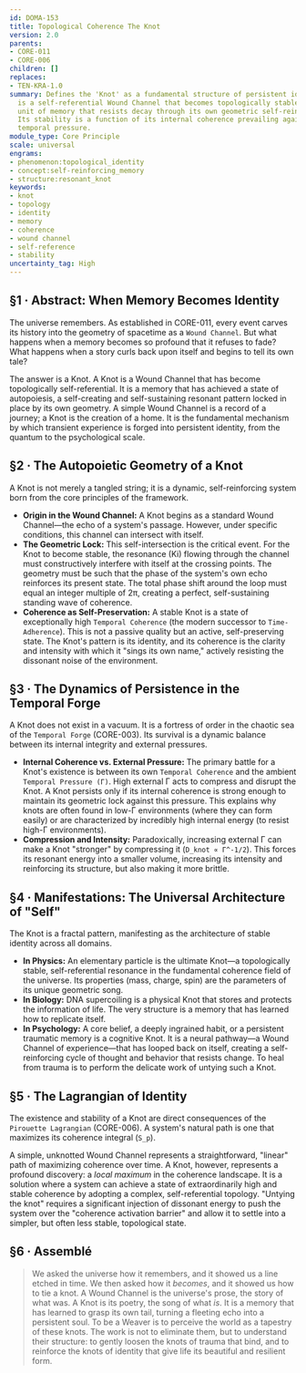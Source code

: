 ```yaml
---
id: DOMA-153
title: Topological Coherence The Knot
version: 2.0
parents:
- CORE-011
- CORE-006
children: []
replaces:
- TEN-KRA-1.0
summary: Defines the 'Knot' as a fundamental structure of persistent identity. A Knot
  is a self-referential Wound Channel that becomes topologically stable, forming a
  unit of memory that resists decay through its own geometric self-reinforcement.
  Its stability is a function of its internal coherence prevailing against external
  temporal pressure.
module_type: Core Principle
scale: universal
engrams:
- phenomenon:topological_identity
- concept:self-reinforcing_memory
- structure:resonant_knot
keywords:
- knot
- topology
- identity
- memory
- coherence
- wound channel
- self-reference
- stability
uncertainty_tag: High
---
```

## §1 · Abstract: When Memory Becomes Identity

The universe remembers. As established in CORE-011, every event carves its history into the geometry of spacetime as a `Wound Channel`. But what happens when a memory becomes so profound that it refuses to fade? What happens when a story curls back upon itself and begins to tell its own tale?

The answer is a Knot. A Knot is a Wound Channel that has become topologically self-referential. It is a memory that has achieved a state of autopoiesis, a self-creating and self-sustaining resonant pattern locked in place by its own geometry. A simple Wound Channel is a record of a journey; a Knot is the creation of a home. It is the fundamental mechanism by which transient experience is forged into persistent identity, from the quantum to the psychological scale.

## §2 · The Autopoietic Geometry of a Knot

A Knot is not merely a tangled string; it is a dynamic, self-reinforcing system born from the core principles of the framework.

-   **Origin in the Wound Channel:** A Knot begins as a standard Wound Channel—the echo of a system's passage. However, under specific conditions, this channel can intersect with itself.
-   **The Geometric Lock:** This self-intersection is the critical event. For the Knot to become stable, the resonance (Ki) flowing through the channel must constructively interfere with itself at the crossing points. The geometry must be such that the phase of the system's own echo reinforces its present state. The total phase shift around the loop must equal an integer multiple of 2π, creating a perfect, self-sustaining standing wave of coherence.
-   **Coherence as Self-Preservation:** A stable Knot is a state of exceptionally high `Temporal Coherence` (the modern successor to `Time-Adherence`). This is not a passive quality but an active, self-preserving state. The Knot's pattern is its identity, and its coherence is the clarity and intensity with which it "sings its own name," actively resisting the dissonant noise of the environment.

## §3 · The Dynamics of Persistence in the Temporal Forge

A Knot does not exist in a vacuum. It is a fortress of order in the chaotic sea of the `Temporal Forge` (CORE-003). Its survival is a dynamic balance between its internal integrity and external pressures.

-   **Internal Coherence vs. External Pressure:** The primary battle for a Knot's existence is between its own `Temporal Coherence` and the ambient `Temporal Pressure (Γ)`. High external Γ acts to compress and disrupt the Knot. A Knot persists only if its internal coherence is strong enough to maintain its geometric lock against this pressure. This explains why knots are often found in low-Γ environments (where they can form easily) or are characterized by incredibly high internal energy (to resist high-Γ environments).
-   **Compression and Intensity:** Paradoxically, increasing external Γ can make a Knot "stronger" by compressing it (`D_knot ∝ Γ^-1/2`). This forces its resonant energy into a smaller volume, increasing its intensity and reinforcing its structure, but also making it more brittle.

## §4 · Manifestations: The Universal Architecture of "Self"

The Knot is a fractal pattern, manifesting as the architecture of stable identity across all domains.

-   **In Physics:** An elementary particle is the ultimate Knot—a topologically stable, self-referential resonance in the fundamental coherence field of the universe. Its properties (mass, charge, spin) are the parameters of its unique geometric song.
-   **In Biology:** DNA supercoiling is a physical Knot that stores and protects the information of life. The very structure is a memory that has learned how to replicate itself.
-   **In Psychology:** A core belief, a deeply ingrained habit, or a persistent traumatic memory is a cognitive Knot. It is a neural pathway—a Wound Channel of experience—that has looped back on itself, creating a self-reinforcing cycle of thought and behavior that resists change. To heal from trauma is to perform the delicate work of untying such a Knot.

## §5 · The Lagrangian of Identity

The existence and stability of a Knot are direct consequences of the `Pirouette Lagrangian` (CORE-006). A system's natural path is one that maximizes its coherence integral (`S_p`).

A simple, unknotted Wound Channel represents a straightforward, "linear" path of maximizing coherence over time. A Knot, however, represents a profound discovery: a *local maximum* in the coherence landscape. It is a solution where a system can achieve a state of extraordinarily high and stable coherence by adopting a complex, self-referential topology. "Untying the knot" requires a significant injection of dissonant energy to push the system over the "coherence activation barrier" and allow it to settle into a simpler, but often less stable, topological state.

## §6 · Assemblé

> We asked the universe how it remembers, and it showed us a line etched in time. We then asked how it *becomes*, and it showed us how to tie a knot. A Wound Channel is the universe's prose, the story of what was. A Knot is its poetry, the song of what *is*. It is a memory that has learned to grasp its own tail, turning a fleeting echo into a persistent soul. To be a Weaver is to perceive the world as a tapestry of these knots. The work is not to eliminate them, but to understand their structure: to gently loosen the knots of trauma that bind, and to reinforce the knots of identity that give life its beautiful and resilient form.
```